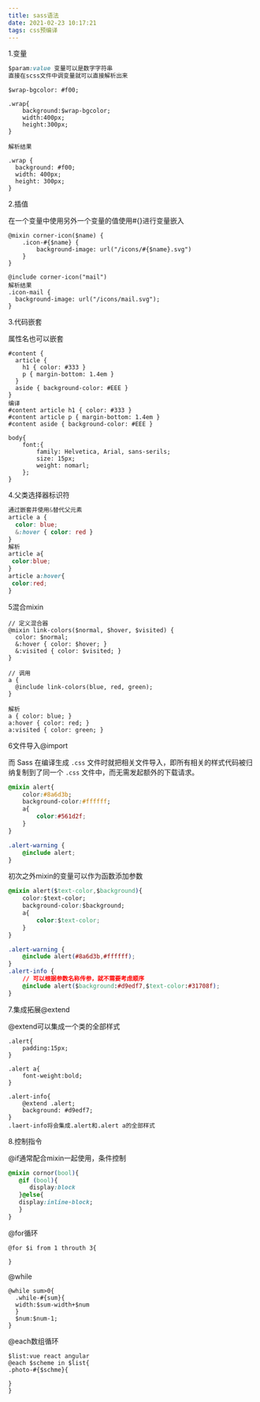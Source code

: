 ```yaml
---
title: sass语法
date: 2021-02-23 10:17:21
tags: css预编译
---
```


1.变量

```  css
$param:value 变量可以是数字字符串
直接在scss文件中调变量就可以直接解析出来
```

```
$wrap-bgcolor: #f00;

.wrap{
    background:$wrap-bgcolor;
    width:400px;
    height:300px;
}

解析结果

.wrap {
  background: #f00;
  width: 400px;
  height: 300px;
}

```

2.插值

在一个变量中使用另外一个变量的值使用#{}进行变量嵌入

```
@mixin corner-icon($name) {
    .icon-#{$name} {
        background-image: url("/icons/#{$name}.svg")
    }
}

@include corner-icon("mail")
解析结果
.icon-mail {
  background-image: url("/icons/mail.svg");
}
```

3.代码嵌套

属性名也可以嵌套

```
#content {
  article {
    h1 { color: #333 }
    p { margin-bottom: 1.4em }
  }
  aside { background-color: #EEE }
}
编译
#content article h1 { color: #333 }
#content article p { margin-bottom: 1.4em }
#content aside { background-color: #EEE }

body{
    font:{
        family: Helvetica, Arial, sans-serils;
        size: 15px;
        weight: nomarl;
    };
}
```

4.父类选择器标识符

```css
通过嵌套并使用&替代父元素
article a {
  color: blue;
  &:hover { color: red }
}
解析
article a{
 color:blue;
}
article a:hover{
 color:red;
}
```

5混合mixin

```
// 定义混合器
@mixin link-colors($normal, $hover, $visited) {
  color: $normal;
  &:hover { color: $hover; }
  &:visited { color: $visited; }
}

// 调用
a {
  @include link-colors(blue, red, green);
}

解析
a { color: blue; }
a:hover { color: red; }
a:visited { color: green; }
```

6文件导入@import

而 Sass 在编译生成 `.css` 文件时就把相关文件导入，即所有相关的样式代码被归纳复制到了同一个 `.css` 文件中，而无需发起额外的下载请求。

```css
@mixin alert{
    color:#8a6d3b;
    background-color:#ffffff;
    a{
        color:#561d2f;
    }
}

.alert-warning {
    @include alert;
}

```

初次之外mixin的变量可以作为函数添加参数

```css
@mixin alert($text-color,$background){
    color:$text-color;
    background-color:$background;
    a{
        color:$text-color;
    }
}

.alert-warning {
    @include alert(#8a6d3b,#ffffff);
}
.alert-info {
    // 可以根据参数名称传参，就不需要考虑顺序	
    @include alert($background:#d9edf7,$text-color:#31708f);
}
```

7.集成拓展@extend

@extend可以集成一个类的全部样式

```
.alert{
    padding:15px;
}

.alert a{
    font-weight:bold;
}

.alert-info{
    @extend .alert;
    background: #d9edf7;
}
.laert-info将会集成.alert和.alert a的全部样式
```

8.控制指令

@if通常配合mixin一起使用，条件控制

```css
@mixin cornor(bool){
   @if (bool){
      display:block
   }@else{
   display:inline-block;
   }
}
```

@for循环

```
@for $i from 1 throuth 3{

}
```

@while

```
@while sum>0{
  .while-#{sum}{
  width:$sum-width+$num
  }
  $num:$num-1;
}
```

@each数组循环

```
$list:vue react angular
@each $scheme in $list{
.photo-#{$schme}{

}
}
```

